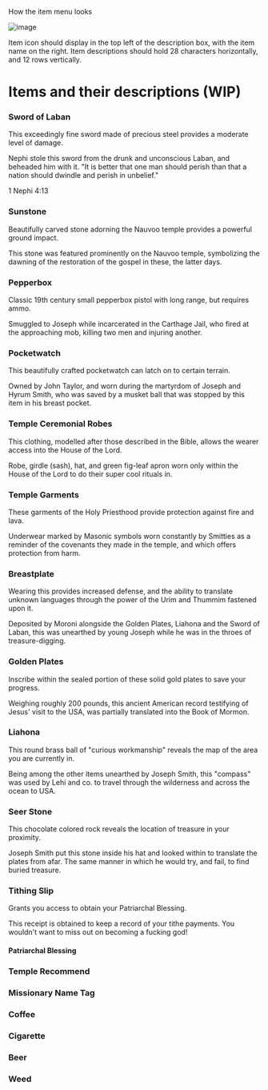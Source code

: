 How the item menu looks

![image](https://github.com/user-attachments/assets/5b499e70-34b8-446a-87f2-c14292dfba0e)

Item icon should display in the top left of the description box, with the item name on the right. Item descriptions should hold 28 characters horizontally, and 12 rows vertically.

# Items and their descriptions (WIP)

### Sword of Laban

This exceedingly fine sword made of precious steel provides a moderate level of damage.

Nephi stole this sword from the drunk and unconscious Laban, and beheaded him with it. "It is better that one man should perish than that a nation should dwindle and perish in unbelief."

1 Nephi 4:13

### Sunstone

Beautifully carved stone adorning the Nauvoo temple provides a powerful ground impact.

This stone was featured prominently on the Nauvoo temple, symbolizing the dawning of the restoration of the gospel in these, the latter days.

### Pepperbox

Classic 19th century small pepperbox pistol with long range, but requires ammo.

Smuggled to Joseph while incarcerated in the Carthage Jail, who fired at the approaching mob, killing two men and injuring another.

### Pocketwatch

This beautifully crafted pocketwatch can latch on to certain terrain.

Owned by John Taylor, and worn during the martyrdom of Joseph and Hyrum Smith, who was saved by a musket ball that was stopped by this item in his breast pocket.

### Temple Ceremonial Robes

This clothing, modelled after those described in the Bible, allows the wearer access into the House of the Lord.

Robe, girdle (sash), hat, and green fig-leaf apron worn only within the House of the Lord to do their super cool rituals in.

### Temple Garments

These garments of the Holy Priesthood provide protection against fire and lava.

Underwear marked by Masonic symbols worn constantly by Smitties as a reminder of the covenants they made in the temple, and which offers protection from harm.

### Breastplate

Wearing this provides increased defense, and the ability to translate unknown languages through the power of the Urim and Thummim fastened upon it.

Deposited by Moroni alongside the Golden Plates, Liahona and the Sword of Laban, this was unearthed by young Joseph while he was in the throes of treasure-digging.

### Golden Plates

Inscribe within the sealed portion of these solid gold plates to save your progress.

Weighing roughly 200 pounds, this ancient American record testifying of Jesus' visit to the USA, was partially translated into the Book of Mormon.

### Liahona

This round brass ball of "curious workmanship" reveals the map of the area you are currently in.

Being among the other items unearthed by Joseph Smith, this "compass" was used by Lehi and co. to travel through the wilderness and across the ocean to USA.

### Seer Stone

This chocolate colored rock reveals the location of treasure in your proximity.

Joseph Smith put this stone inside his hat and looked within to translate the plates from afar. The same manner in which he would try, and fail, to find buried treasure.

### Tithing Slip

Grants you access to obtain your Patriarchal Blessing.

This receipt is obtained to keep a record of your tithe payments. You wouldn't want to miss out on becoming a fucking god!

#### Patriarchal Blessing



### Temple Recommend



### Missionary Name Tag



### Coffee



### Cigarette



### Beer



### Weed



